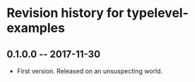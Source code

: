 # Revision history for typelevel-examples

## 0.1.0.0  -- 2017-11-30

* First version. Released on an unsuspecting world.
